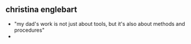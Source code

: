 christina englebart
-------------------

* "my dad's work is not just about tools, but it's also about methods and procedures"
* 